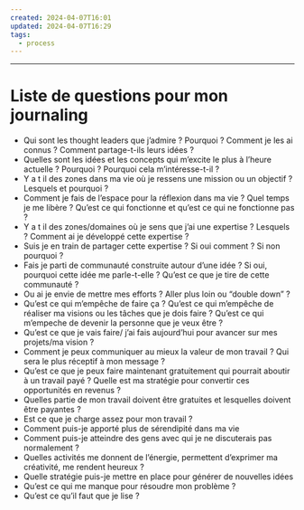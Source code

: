 ```yaml
---
created: 2024-04-07T16:01
updated: 2024-04-07T16:29
tags:
  - process
---
```

---
# Liste de questions pour mon journaling

- Qui sont les thought leaders que j’admire ? Pourquoi ? Comment je les ai connus ? Comment partage-t-ils leurs idées ?
- Quelles sont les idées et les concepts qui m’excite le plus à l’heure actuelle ? Pourquoi ? Pourquoi cela m’intéresse-t-il ?
- Y a t il des zones dans ma vie où je ressens une mission ou un objectif ? Lesquels et pourquoi ?
- Comment je fais de l’espace pour la réflexion dans ma vie ? Quel temps je me libère ? Qu’est ce qui fonctionne et qu’est ce qui ne fonctionne pas ?
- Y a t il des zones/domaines où je sens que j’ai une expertise ? Lesquels ? Comment ai je développé cette expertise ?
- Suis je en train de partager cette expertise ? Si oui comment ? Si non pourquoi ?
- Fais je parti de communauté construite autour d’une idée ? Si oui, pourquoi cette idée me parle-t-elle ? Qu’est ce que je tire de cette communauté ?
- Ou ai je envie de mettre mes efforts ? Aller plus loin ou “double down” ?
- Qu’est ce qui m’empêche de faire ça ? Qu’est ce qui m’empêche de réaliser ma visions ou les tâches que je dois faire ? Qu’est ce qui m’empeche de devenir la personne que je veux être ?
- Qu’est ce que je vais faire/ j’ai fais aujourd’hui pour avancer sur mes projets/ma vision ?
- Comment je peux communiquer au mieux la valeur de mon travail ? Qui sera le plus réceptif à mon message ?
- Qu’est ce que je peux faire maintenant gratuitement qui pourrait aboutir à un travail payé ? Quelle est ma stratégie pour convertir ces opportunités en revenus ?
- Quelles partie de mon travail doivent être gratuites et lesquelles doivent être payantes ?
- Est ce que je charge assez pour mon travail ?
- Comment puis-je apporté plus de sérendipité dans ma vie
- Comment puis-je atteindre des gens avec qui je ne discuterais pas normalement ?
- Quelles activités me donnent de l’énergie, permettent d’exprimer ma créativité, me rendent heureux ?
- Quelle stratégie puis-je mettre en place pour générer de nouvelles idées
- Qu’est ce qui me manque pour résoudre mon problème ?
- Qu’est ce qu’il faut que je lise ?